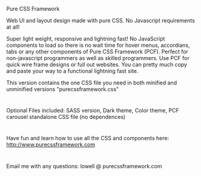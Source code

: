 Pure CSS Framework

Web UI and layout design made with pure CSS. No Javascript requirements at all!

Super light weight, responsive and lightning fast! No JavaScript components to load so there is no wait time for hover menus, accordians, tabs or any other components of Pure CSS Framework (PCF).
Perfect for non-javascript programmers as well as skilled programmers. Use PCF for quick wire frame designs or full out websites. You can pretty much copy and paste your way to a functional lightning fast site.

This version contains the one CSS file you need in both minified and unminified versions "purecssframework.css"
#
Optional Files included: 
SASS version, 
Dark theme, 
Color theme, 
PCF carousel standalone CSS file (no dependences)
#
Have fun and learn how to use all the CSS and components here: http://www.purecssframework.com
#
Email me with any questions: lowell @ purecssframework.com
